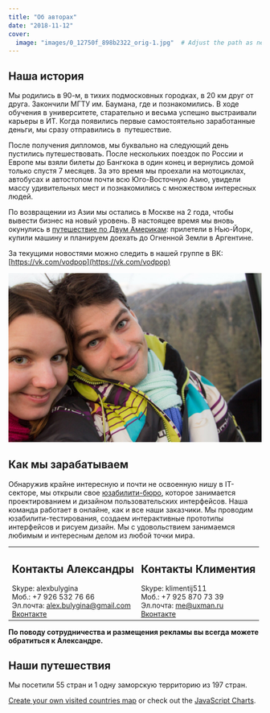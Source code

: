 ```yaml
---
title: "Об авторах"
date: "2018-11-12"
cover:
  image: "images/0_12750f_898b2322_orig-1.jpg"  # Adjust the path as needed
---
```

## Наша история

Мы родились в 90-м, в тихих подмосковных городках, в 20 км друг от друга. Закончили МГТУ им. Баумана, где и познакомились. В ходе обучения в университете, старательно и весьма успешно выстраивали карьеры в ИТ. Когда появились первые самостоятельно заработанные деньги, мы сразу отправились в  путешествие.

После получения дипломов, мы буквально на следующий день пустились путешествовать. После нескольких поездок по России и Европе мы взяли билеты до Бангкока в один конец и вернулись домой только спустя 7 месяцев. За это время мы проехали на мотоциклах, автобусах и автостопом почти всю Юго-Восточную Азию, увидели массу удивительных мест и познакомились с множеством интересных людей.

По возвращении из Азии мы остались в Москве на 2 года, чтобы вывести бизнес на новый уровень. В настоящее время мы вновь окунулись в [путешествие по Двум Америкам](https://vodpop.ru/puteshestvie-po-amerikam-onlayn-statistika/): прилетели в Нью-Йорк, купили машину и планируем доехать до Огненной Земли в Аргентине.

За текущими новостями можно следить в нашей группе в ВК: [https://vk.com/vodpop](https://vk.com/vodpop)

![20150105-IMG_4153](images/0_12bb0e_a177dfde_XXL.jpg)

## Как мы зарабатываем

Обнаружив крайне интересную и почти не освоенную нишу в IT-секторе, мы открыли свое [юзабилити-бюро](http://uxman.ru), которое занимается проектированием и дизайном пользовательских интерфейсов. Наша команда работает в онлайне, как и все наши заказчики. Мы проводим юзабилити-тестирования, создаем интерактивные прототипы интерфейсов и рисуем дизайн. Мы с удовольствием занимаемся любимым и интересным делом из любой точки мира.

<table><tbody><tr><td><h2>Контакты Александры</h2>Skype: alexbulygina<div></div>Моб.: +7 926 532 76 66<div></div>Эл.почта:&nbsp;<a href="mailto:alex.bulygina@gmail.com">alex.bulygina@gmail.com</a><div></div><a href="http://vk.com/meetoyou" target="_blank">Вконтакте</a></td><td><h2>Контакты Климентия</h2>Skype: klimentij511<div></div>Моб.: +7 925 870 73 39<div></div>Эл.почта: <a href="mailto:me@uxman.ru">me@uxman.ru</a><a href="mailto:alexandra@uxman.ru"></a><div></div><a href="http://vk.com/klimentij511" target="_blank">Вконтакте</a></td></tr></tbody></table>

**По поводу сотрудничества и размещения рекламы вы всегда можете обратиться к Александре.**

## Наши путешествия

Мы посетили 55 стран и 1 одну заморскую территорию из 197 стран.

<script src="https://www.amcharts.com/lib/3/ammap.js" type="text/javascript"></script>

<script src="https://www.amcharts.com/lib/3/maps/js/worldHigh.js" type="text/javascript"></script>

<script src="https://www.amcharts.com/lib/3/themes/dark.js" type="text/javascript"></script>

[Create your own visited countries map](https://www.amcharts.com/visited_countries/) or check out the [JavaScript Charts](https://www.amcharts.com/).

<script type="text/javascript">var map = AmCharts.makeChart("mapdiv",{ type: "map", theme: "dark", projection: "mercator", panEventsEnabled : true, backgroundColor : "#535364", backgroundAlpha : 1, zoomControl: { zoomControlEnabled : true }, dataProvider : { map : "worldHigh", getAreasFromMap : true, areas : [ { "id": "AT", "showAsSelected": true }, { "id": "BY", "showAsSelected": true }, { "id": "BE", "showAsSelected": true }, { "id": "HR", "showAsSelected": true }, { "id": "CZ", "showAsSelected": true }, { "id": "EE", "showAsSelected": true }, { "id": "FI", "showAsSelected": true }, { "id": "FR", "showAsSelected": true }, { "id": "GE", "showAsSelected": true }, { "id": "DE", "showAsSelected": true }, { "id": "GR", "showAsSelected": true }, { "id": "HU", "showAsSelected": true }, { "id": "IT", "showAsSelected": true }, { "id": "LV", "showAsSelected": true }, { "id": "LT", "showAsSelected": true }, { "id": "LU", "showAsSelected": true }, { "id": "MT", "showAsSelected": true }, { "id": "MD", "showAsSelected": true }, { "id": "NL", "showAsSelected": true }, { "id": "NO", "showAsSelected": true }, { "id": "PL", "showAsSelected": true }, { "id": "RO", "showAsSelected": true }, { "id": "RU", "showAsSelected": true }, { "id": "SK", "showAsSelected": true }, { "id": "SI", "showAsSelected": true }, { "id": "ES", "showAsSelected": true }, { "id": "SE", "showAsSelected": true }, { "id": "TR", "showAsSelected": true }, { "id": "UA", "showAsSelected": true }, { "id": "GB", "showAsSelected": true }, { "id": "BZ", "showAsSelected": true }, { "id": "CA", "showAsSelected": true }, { "id": "CR", "showAsSelected": true }, { "id": "SV", "showAsSelected": true }, { "id": "GT", "showAsSelected": true }, { "id": "HN", "showAsSelected": true }, { "id": "MX", "showAsSelected": true }, { "id": "NI", "showAsSelected": true }, { "id": "PA", "showAsSelected": true }, { "id": "US", "showAsSelected": true }, { "id": "AR", "showAsSelected": true }, { "id": "BR", "showAsSelected": true }, { "id": "CL", "showAsSelected": true }, { "id": "CO", "showAsSelected": true }, { "id": "EC", "showAsSelected": true }, { "id": "PY", "showAsSelected": true }, { "id": "PE", "showAsSelected": true }, { "id": "GS", "showAsSelected": true }, { "id": "TN", "showAsSelected": true }, { "id": "KH", "showAsSelected": true }, { "id": "HK", "showAsSelected": true }, { "id": "LA", "showAsSelected": true }, { "id": "MY", "showAsSelected": true }, { "id": "MM", "showAsSelected": true }, { "id": "PH", "showAsSelected": true }, { "id": "UY", "showAsSelected": true }, { "id": "TH", "showAsSelected": true } ] }, areasSettings : { autoZoom : true, color : "#B4B4B7", colorSolid : "#84ADE9", selectedColor : "#84ADE9", outlineColor : "#666666", rollOverColor : "#9EC2F7", rollOverOutlineColor : "#000000" } });</script>
